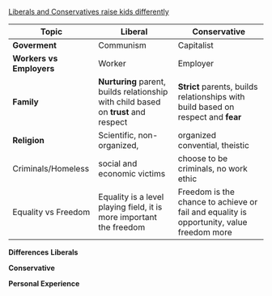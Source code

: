 


[Liberals and Conservatives raise kids differently](https://www.fastcompany.com/1664565/infographic-of-the-day-liberals-and-conservatives-raise-kids-differently)


| Topic                    | Liberal                                                                             | Conservative                                                                             |
| ------------------------ | ----------------------------------------------------------------------------------- | ---------------------------------------------------------------------------------------- |
| **Goverment**            | Communism                                                                           | Capitalist                                                                               |
| **Workers vs Employers** | Worker                                                                              | Employer                                                                                 |
| **Family**               | **Nurturing** parent, builds relationship with child based on **trust** and respect | **Strict** parents, builds relationships with build based on respect and **fear**        |
| **Religion**             | Scientific, non-organized,                                                          | organized convential, theistic                                                           |
| Criminals/Homeless       | social and economic victims                                                         | choose to be criminals, no work ethic                                                    |
| Equality vs Freedom      | Equality is a level playing field, it is more important the freedom                 | Freedom is the chance to achieve or fail and equality is opportunity, value freedom more |


**Differences**
**Liberals**




**Conservative**


**Personal Experience**